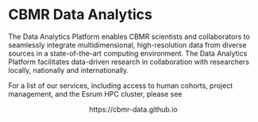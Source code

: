 # CBMR Data Analytics

The Data Analytics Platform enables CBMR scientists and collaborators to seamlessly integrate multidimensional, high-resolution data from diverse sources in a state-of-the-art computing environment. The Data Analytics Platform facilitates data-driven research in collaboration with researchers locally, nationally and internationally.

For a list of our services, including access to human cohorts, project management, and the Esrum HPC cluster, please see  
<p align="center">
  https://cbmr-data.github.io
</p>
